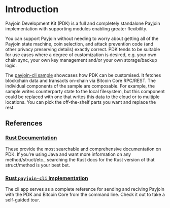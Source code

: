 # Introduction

Payjoin Development Kit (PDK) is a full and completely standalone Payjoin implementation with supporting modules enabling greater flexibility.

You can support Payjoin without needing to worry about getting all of the Payjoin state machine, coin selection, and attack prevention code (and other privacy preserving details) exactly correct. PDK tends to be suitable for use cases where a degree of customization is desired, e.g. your own chain sync, your own key management and/or your own storage/backup logic.

The [payjoin-cli sample](https://github.com/payjoin/rust-payjoin/tree/master/payjoin-cli) showcases how PDK can be customised. It fetches blockchain data and transacts on-chain via Bitcoin Core RPC/REST. The individual components of the sample are composable. For example, the sample writes counterparty state to the local filesystem, but this component could be replaced with one that writes this data to the cloud or to multiple locations. You can pick the off-the-shelf parts you want and replace the rest.

## References

### [Rust Documentation](https://docs.rs/payjoin)

These provide the most searchable and comprehensive documentation on PDK.
If you're using Java and want more information on any method/struct/etc., searching
the Rust docs for the Rust version of that struct/method is your best bet.

### [Rust `payjoin-cli` Implementation](https://crates.io/crates/payjoin-cli)

The cli app serves as a complete reference for sending and reciving Payjoin with
the PDK and Bitcoin Core from the command line. Check it out to take a self-guided tour.
